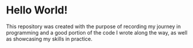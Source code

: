 # Hello World!

This repository was created with the purpose of recording my journey in programming and a good portion of the code I wrote along the way, as well as showcasing my skills in practice.



